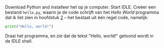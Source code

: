 Download Python and installeer het op je
computer. Start IDLE. Creëer een bestand `hello.py`, waarin je de code
schrijft van het *Hello World* programma dat ik liet zien in hoofdstuk
<a href="#ch:introduction" data-reference-type="ref" data-reference="ch:introduction">2</a>
– het bestaat uit één regel code, namelijk:

```python
print("Hello, world!")
```

Draai het programma, en zie dat de tekst "Hello, world!" getoond wordt
in de IDLE shell.  
